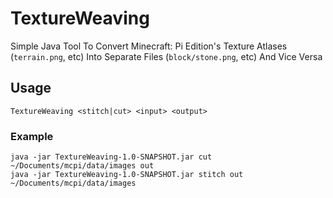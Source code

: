 # TextureWeaving
Simple Java Tool To Convert Minecraft: Pi Edition's Texture Atlases (``terrain.png``, etc) Into Separate Files (``block/stone.png``, etc) And Vice Versa

## Usage
```
TextureWeaving <stitch|cut> <input> <output>
```

### Example
```she
java -jar TextureWeaving-1.0-SNAPSHOT.jar cut ~/Documents/mcpi/data/images out
java -jar TextureWeaving-1.0-SNAPSHOT.jar stitch out ~/Documents/mcpi/data/images
```